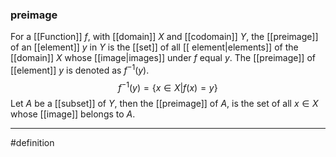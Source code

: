 ### preimage
For a [[Function]] $f$, with [[domain]] $X$ and [[codomain]] $Y$, the [[preimage]] of an [[element]] $y$ in $Y$ is the [[set]] of all [[ element|elements]] of the [[domain]] $X$ whose [[image|images]] under $f$ equal $y$. The [[preimage]] of [[element]] $y$ is denoted as $f^{-1}(y)$. $$f^{-1}(y) = \{ x\in X| f(x) =y \}$$ Let $A$ be a [[subset]] of $Y$, then the [[preimage]] of $A$, is the set of all $x\in X$ whose [[image]]
belongs to $A$.

***
#definition 
